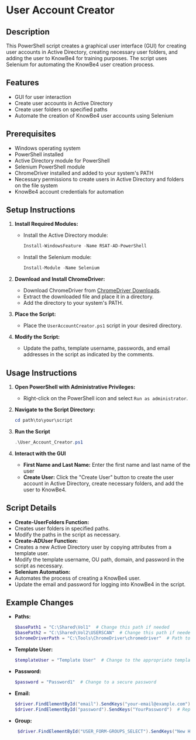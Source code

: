 # User Account Creator

## Description
This PowerShell script creates a graphical user interface (GUI) for creating user accounts in Active Directory, creating necessary user folders, and adding the user to KnowBe4 for training purposes. The script uses Selenium for automating the KnowBe4 user creation process.

## Features
- GUI for user interaction
- Create user accounts in Active Directory
- Create user folders on specified paths
- Automate the creation of KnowBe4 user accounts using Selenium

## Prerequisites
- Windows operating system
- PowerShell installed
- Active Directory module for PowerShell
- Selenium PowerShell module
- ChromeDriver installed and added to your system's PATH
- Necessary permissions to create users in Active Directory and folders on the file system
- KnowBe4 account credentials for automation

## Setup Instructions
1. **Install Required Modules:**
   - Install the Active Directory module:
     ```powershell
     Install-WindowsFeature -Name RSAT-AD-PowerShell
     ```
   - Install the Selenium module:
     ```powershell
     Install-Module -Name Selenium
     ```

2. **Download and Install ChromeDriver:**
   - Download ChromeDriver from [ChromeDriver Downloads](https://sites.google.com/a/chromium.org/chromedriver/downloads).
   - Extract the downloaded file and place it in a directory.
   - Add the directory to your system's PATH.

3. **Place the Script:**
   - Place the `UserAccountCreator.ps1` script in your desired directory.

4. **Modify the Script:**
   - Update the paths, template username, passwords, and email addresses in the script as indicated by the comments.

## Usage Instructions
1. **Open PowerShell with Administrative Privileges:**
   - Right-click on the PowerShell icon and select `Run as administrator`.

2. **Navigate to the Script Directory:**
   ```powershell
   cd path\to\your\script

3. **Run the Script**
   ```powershell
   .\User_Account_Creator.ps1

4. **Interact with the GUI**
   - **First Name and Last Name:** Enter the first name and last name of the user
   - **Create User:** Click the "Create User" button to create the user account in Active Directory, create necessary folders, and add the user to KnowBe4.

## Script Details
- **Create-UserFolders Function:**
- Creates user folders in specified paths.
- Modify the paths in the script as necessary.
- **Create-ADUser Function:**
- Creates a new Active Directory user by copying attributes from a template user.
- Modify the template username, OU path, domain, and password in the script as necessary.
- **Selenium Automation:**
- Automates the process of creating a KnowBe4 user.
- Update the email and password for logging into KnowBe4 in the script.

## Example Changes
- **Paths:**
  ```powershell
  $basePath1 = "C:\Shared\Vol1"  # Change this path if needed
  $basePath2 = "C:\Shared\Vol2\USERSCAN"  # Change this path if needed
  $chromeDriverPath = "C:\Tools\ChromeDriver\chromedriver"  # Path to ChromeDriver directory
- **Template User:**
  ```powershell
  $templateUser = "Template User"  # Change to the appropriate template username
- **Password:**
  ```powershell
  $password = "Password1"  # Change to a secure password
- **Email:**
  ```powershell
  $driver.FindElementById("email").SendKeys("your-email@example.com")  # Replace with your email
  $driver.FindElementById("password").SendKeys("YourPassword")  # Replace with your password
- **Group:**
  ```powershell
   $driver.FindElementById("USER_FORM-GROUPS_SELECT").SendKeys("New Hires") # Replace with your group name
  
